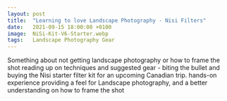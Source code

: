 ```yaml
---
layout: post
title:  "Learning to love Landscape Photography - Nisi Filters"
date:   2021-09-15 18:00:00 +0100
image:  NiSi-Kit-V6-Starter.webp
tags:   Landscape Photography Gear
---
```


Something about not getting landscape photography or how to frame the shot
reading up on techniques and suggested gear - biting the bullet and buying the Nisi starter filter kit for an upcoming Canadian trip.
hands-on experience providing a feel for Landscape photography, and a better understanding on how to frame the shot 